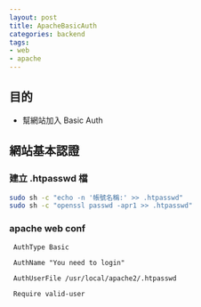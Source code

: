 ```yaml
---
layout: post
title: ApacheBasicAuth
categories: backend
tags:
- web
- apache
---
```

## 目的 ##

 - 幫網站加入 Basic Auth

 <!-- more -->
 
## 網站基本認證 ##

### 建立 .htpasswd 檔 ###

```bash
sudo sh -c "echo -n '帳號名稱:' >> .htpasswd"
sudo sh -c "openssl passwd -apr1 >> .htpasswd"
```

### apache web conf ###
 
```
 AuthType Basic
 
 AuthName "You need to login"
 
 AuthUserFile /usr/local/apache2/.htpasswd
 
 Require valid-user
```

